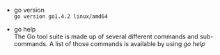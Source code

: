 * go version  
`go version go1.4.2 linux/amd64`

* go help  
The Go tool suite is made up of several different commands and sub-commands. A list of those commands is available by using *go help*
